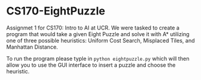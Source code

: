 # CS170-EightPuzzle
Assignmet 1 for CS170: Intro to AI at UCR. We were tasked to create a program that would take a given Eight Puzzle and solve it with A* utilizing one of three possible heuristics: Uniform Cost Search, Misplaced Tiles, and Manhattan Distance.

To run the program please typle in ```python eightpuzzle.py``` which will then allow you to use the GUI interface to insert a puzzle and choose the heuristic.
